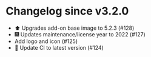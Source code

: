 # Changelog since v3.2.0
- ⬆️ Upgrades add-on base image to 5.2.3 (#128) 
- 🎆 Updates maintenance/license year to 2022 (#127) 
- Add logo and icon (#125) 
- 🚀 Update CI to latest version (#124) 
